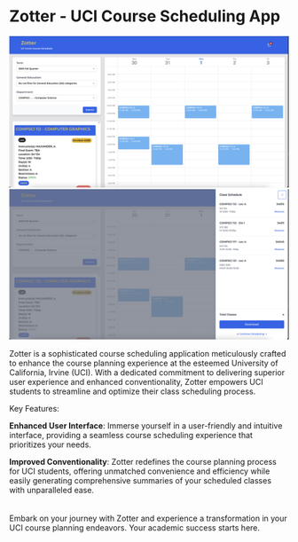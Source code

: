 # Zotter - UCI Course Scheduling App

![alt_text](./public/main_screen.png)
![alt_text](./public/class_schedule_checkout.png)

Zotter is a sophisticated course scheduling application meticulously crafted to enhance the course planning experience at the esteemed University of California, Irvine (UCI). With a dedicated commitment to delivering superior user experience and enhanced conventionality, Zotter empowers UCI students to streamline and optimize their class scheduling process.

Key Features:

**Enhanced User Interface**: Immerse yourself in a user-friendly and intuitive interface, providing a seamless course scheduling experience that prioritizes your needs.  

**Improved Conventionality**: Zotter redefines the course planning process for UCI students, offering unmatched convenience and efficiency while easily generating comprehensive summaries of your scheduled classes with unparalleled ease.  
<br/>
<br/>
Embark on your journey with Zotter and experience a transformation in your UCI course planning endeavors. Your academic success starts here.
